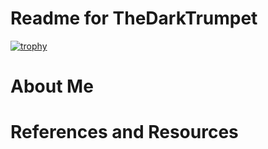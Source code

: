 # Readme for TheDarkTrumpet

[![trophy](https://github-profile-trophy.vercel.app/?username=TheDarkTrumpet&row=2&column=3&theme=monokai)](https://github-profile-trophy.vercel.app/?username=TheDarkTrumpet&row=1&column=6&theme=monokai)

# About Me

# References and Resources
